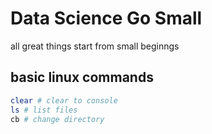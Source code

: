 # Data Science Go Small

all great things start from small beginngs 

## basic linux commands

```bash
clear # clear to console
ls # list files
cb # change directory
```